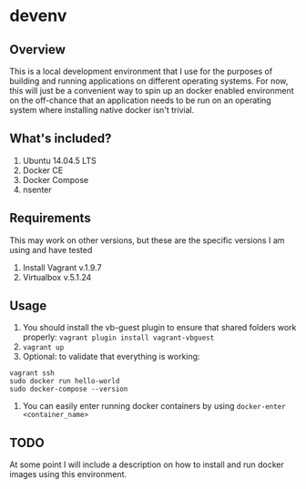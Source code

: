 # devenv
## Overview
This is a local development environment that I use for the purposes of building and running applications on different operating systems. For now, this will just be a convenient way to spin up an docker enabled environment on the off-chance that an application needs to be run on an operating system where installing native docker isn't trivial.

## What's included?
1. Ubuntu 14.04.5 LTS
1. Docker CE
1. Docker Compose
1. nsenter

## Requirements
This may work on other versions, but these are the specific versions I am using and have tested
1. Install Vagrant v.1.9.7
1. Virtualbox v.5.1.24

## Usage
1. You should install the vb-guest plugin to ensure that shared folders work properly:
`vagrant plugin install vagrant-vbguest`
1. `vagrant up`
1. Optional: to validate that everything is working:
```
vagrant ssh
sudo docker run hello-world
sudo docker-compose --version
```
1. You can easily enter running docker containers by using `docker-enter <container_name>`
## TODO
At some point I will include a description on how to install and run docker images using this environment.
